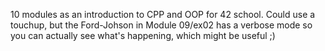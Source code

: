 10 modules as an introduction to CPP and OOP for 42 school. Could use a touchup, but the Ford-Johson in Module 09/ex02 has a verbose mode so you can actually see what's happening, which might be useful ;)
